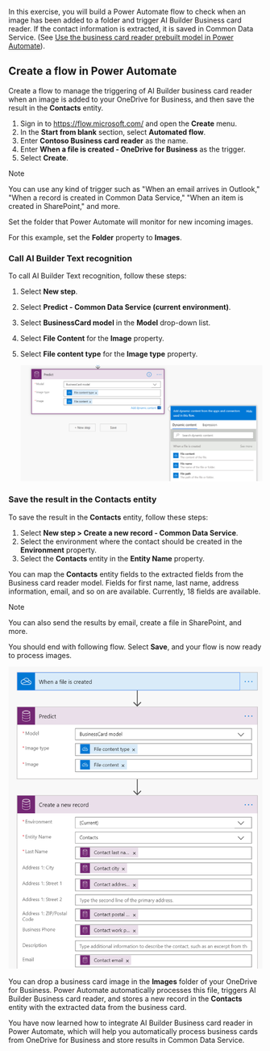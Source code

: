 In this exercise, you will build a Power Automate flow to check when an image has been added to a folder and trigger AI Builder Business card reader. If the contact information is extracted, it is saved in Common Data Service. (See [Use the business card reader prebuilt model in Power Automate](https://docs.microsoft.com/ai-builder/flow-business-card-reader)).

## Create a flow in Power Automate 

Create a flow to manage the triggering of AI Builder business card reader when an image is added to your OneDrive for Business, and then save the result in the **Contacts** entity.

1. Sign in to <https://flow.microsoft.com/> and open the **Create** menu. 
2. In the **Start from blank** section, select **Automated flow**. 
3. Enter **Contoso Business card reader** as the name.
4. Enter **When a file is created - OneDrive for Business** as the trigger. 
5. Select **Create**.

> [!NOTE]
> You can use any kind of trigger such as "When an email arrives in Outlook," "When a record is created in Common Data Service," "When an item is created in SharePoint," and more.

Set the folder that Power Automate will monitor for new incoming images.

For this example, set the **Folder** property to **Images**.

### Call AI Builder Text recognition
To call AI Builder Text recognition, follow these steps:

1. Select **New step**. 
2. Select **Predict - Common Data Service (current environment)**.
3. Select **BusinessCard model** in the **Model** drop-down list. 
4. Select **File Content** for the **Image** property.
5. Select **File content type** for the **Image type** property.

    ![Select Image and Image Type properties](../media/image7.png)

### Save the result in the Contacts entity
To save the result in the **Contacts** entity, follow these steps:

1. Select **New step > Create a new record - Common Data Service**. 
2. Select the environment where the contact should be created in the **Environment** property. 
3. Select the **Contacts** entity in the **Entity Name** property.

You can map the **Contacts** entity fields to the extracted fields from the Business card reader model. Fields for first name, last name, address information, email, and so on are available. Currently, 18 fields are available.

> [!NOTE]
> You can also send the results by email, create a file in SharePoint, and more.

You should end with following flow. Select **Save**, and your flow is now ready to process images.

![Example flow](../media/image8.png)

You can drop a business card image in the **Images** folder of your OneDrive for Business. Power Automate automatically processes this file, triggers AI Builder Business card reader, and stores a new record in the **Contacts** entity with the extracted data from the business card.

You have now learned how to integrate AI Builder Business card reader in Power Automate, which will help you automatically process business cards from OneDrive for Business and store results in Common Data Service.

